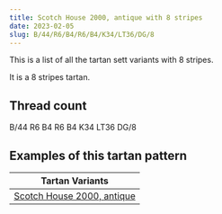 ```yaml
---
title: Scotch House 2000, antique with 8 stripes
date: 2023-02-05
slug: B/44/R6/B4/R6/B4/K34/LT36/DG/8
---
```

This is a list of all the tartan sett variants with 8 stripes.

It is a 8 stripes tartan.


## Thread count
B/44 R6 B4 R6 B4 K34 LT36 DG/8

## Examples of this tartan pattern

| Tartan Variants |
|---------------|
| [Scotch House 2000, antique](/variants/b/44/r6/b4/r6/b4/k34/lt36/dg/8-b304080-dg004010-k000000-lt806050-rc00000)||
